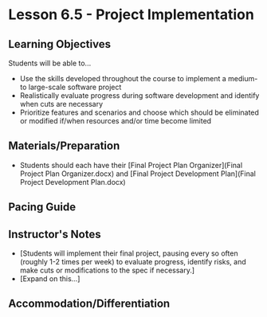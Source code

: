 # Lesson 6.5 - Project Implementation

## Learning Objectives
Students will be able to...
  * Use the skills developed throughout the course to implement a medium- to large-scale software project
  * Realistically evaluate progress during software development and identify when cuts are necessary
  * Prioritize features and scenarios and choose which should be eliminated or modified if/when resources and/or time become limited


## Materials/Preparation
* Students should each have their [Final Project Plan Organizer](Final Project Plan Organizer.docx) and [Final Project Development Plan](Final Project Development Plan.docx)

## Pacing Guide



## Instructor's Notes
* [Students will implement their final project, pausing every so often (roughly 1-2 times per week) to evaluate progress, identify risks, and make cuts or modifications to the spec if necessary.]
* [Expand on this...]

## Accommodation/Differentiation
